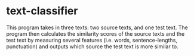 # text-classifier
This program takes in three texts: two source texts, and one test text. The program then calculates the similarity scores of the source texts and the test text by measuring several features (i.e. words, sentence-lengths, punctuation) and outputs which source the test text is more similar to.
